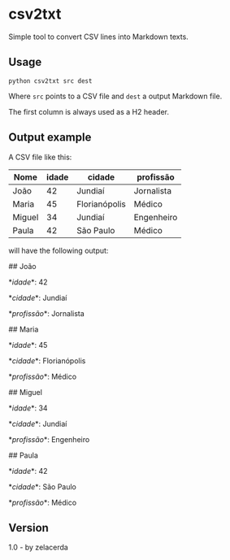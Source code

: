 # csv2txt
Simple tool to convert CSV lines into Markdown texts.
## Usage

`
python csv2txt src dest
`

Where `src` points to a CSV file and `dest` a output Markdown file.

The first column is always used as a H2 header.

## Output example

A CSV file like this:

|Nome          |idade          |cidade        |profissão     |
|--------------|---------------|--------------|--------------|
|João          |42             |Jundiaí       |Jornalista    |
|Maria         |45             |Florianópolis |Médico        |
|Miguel        |34             |Jundiaí       |Engenheiro    |
|Paula         |42             |São Paulo     |Médico        |

will have the following output:


\## João

\**idade**: 42

\**cidade**: Jundiaí

\**profissão**: Jornalista

\## Maria

\**idade**: 45

\**cidade**: Florianópolis

\**profissão**: Médico

\## Miguel

\**idade**: 34

\**cidade**: Jundiaí

\**profissão**: Engenheiro

\## Paula

\**idade**: 42

\**cidade**: São Paulo

\**profissão**: Médico

## Version

1.0 - by zelacerda
